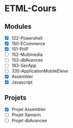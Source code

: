 # ETML-Cours
## Modules
- [x] 122-Powershell
- [x] 150-ECommerce
- [x] 151-PHP
- [ ] 152-Multimedia
- [ ] 153-dbAvancee
- [ ] 183-SecApp
- [ ] 335-ApplicationMobileEleve
- [x] Assembler
- [x] Javascript
## Projets
- [x] Projet Assembler
- [ ] Projet Xamarin
- [ ] Projet dbAvancee
